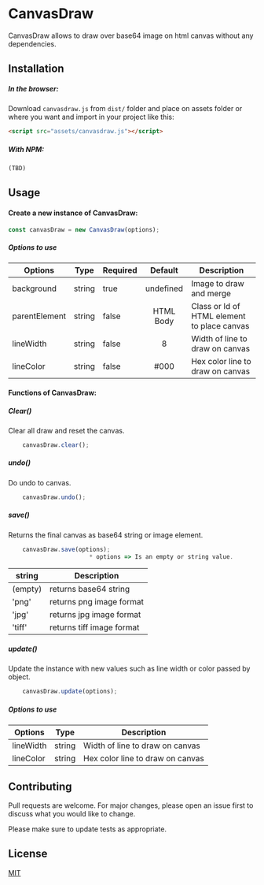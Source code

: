 # CanvasDraw
CanvasDraw allows to draw over base64 image on html canvas without any dependencies.

## Installation

##### In the browser:
Download `canvasdraw.js` from `dist/` folder and place on assets folder or where you want and 
import in your project like this:
 
```html
<script src="assets/canvasdraw.js"></script>
```
##### With NPM:
```html
(TBD)
```

## Usage
#### Create a new instance of CanvasDraw:
```javascript
const canvasDraw = new CanvasDraw(options);
```
##### Options to use
| Options | Type | Required | Default | Description
| --- | --- | --- | :---: | --- |
| background | string | true | undefined | Image to draw and merge |
| parentElement | string | false | HTML Body | Class or Id of HTML element to place canvas |
| lineWidth | string | false | 8 | Width of line to draw on canvas |
| lineColor | string | false | #000 | Hex color line to draw on canvas |

#### Functions of CanvasDraw:
##### Clear()
 Clear all draw and reset the canvas.
```javascript
    canvasDraw.clear();
```

##### undo()
Do undo to canvas.
```javascript
    canvasDraw.undo();
```

##### save()
Returns the final canvas as base64 string or image element.
```javascript
    canvasDraw.save(options);
                       * options => Is an empty or string value.
```
| string |  Description
| --- | --- |
| (empty) | returns base64 string |
| 'png' | returns png image format |
| 'jpg' | returns jpg image format |
| 'tiff' | returns tiff image format |


##### update()
Update the instance with new values such as line width or color passed by object.
```javascript
    canvasDraw.update(options);
```
##### Options to use
| Options | Type | Description
| --- | --- | --- |
| lineWidth | string | Width of line to draw on canvas |
| lineColor | string | Hex color line to draw on canvas |

## Contributing
Pull requests are welcome. For major changes, please open an issue first to discuss what you would like to change.

Please make sure to update tests as appropriate.

## License
[MIT](https://choosealicense.com/licenses/mit/)
